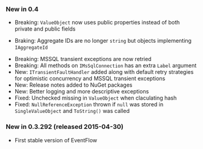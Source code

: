 ### New in 0.4

* Breaking: `ValueObject` now uses public properties instead of both
  private and public fields
- Braking: Aggregate IDs are no longer `string` but objects implementing
  `IAggregateId`
* Breaking: MSSQL transient exceptions are now retried
* Breaking: All methods on `IMsSqlConnection` has an extra `Label` argument
* New: `ITransientFaultHandler` added along with default retry strategies
  for optimistic concurrency and MSSQL transient exceptions
* New: Release notes added to NuGet packages
* New: Better logging and more descriptive exceptions
* Fixed: Unchecked missing in `ValueObject` when claculating hash
* Fixed: `NullReferenceException` thrown if `null` was stored
  in `SingleValueObject` and `ToString()` was called

### New in 0.3.292 (released 2015-04-30)

* First stable version of EventFlow
